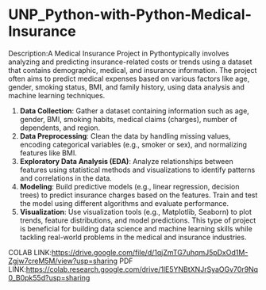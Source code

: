 # UNP_Python-with-Python-Medical-Insurance

Description:A Medical Insurance Project in Pythontypically involves analyzing and predicting insurance-related costs or trends using a dataset that contains demographic, medical, and insurance information. The project often aims to predict medical expenses based on various factors like age, gender, smoking status, BMI, and family history, using data analysis and machine learning techniques.

1. **Data Collection**: Gather a dataset containing information such as age, gender, BMI, smoking habits, medical claims (charges), number of dependents, and region.
2. **Data Preprocessing**: Clean the data by handling missing values, encoding categorical variables (e.g., smoker or sex), and normalizing features like BMI.
3. **Exploratory Data Analysis (EDA)**: Analyze relationships between features using statistical methods and visualizations to identify patterns and correlations in the data.
4. **Modeling**: Build predictive models (e.g., linear regression, decision trees) to predict insurance charges based on the features. Train and test the model using different algorithms and evaluate performance.
5. **Visualization**: Use visualization tools (e.g., Matplotlib, Seaborn) to plot trends, feature distributions, and model predictions.
This type of project is beneficial for building data science and machine learning skills while tackling real-world problems in the medical and insurance industries.

COLAB LINK:https://drive.google.com/file/d/1qjZmTG7uhqmJ5pDxOd1M-Zgjw7creM5M/view?usp=sharing
PDF LINK:https://colab.research.google.com/drive/1lE5YNBtXNJrSyaOGv70r9Nq0_B0pk55d?usp=sharing

